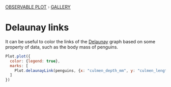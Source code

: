<div style="color: grey; font: 13px/25.5px var(--sans-serif); text-transform: uppercase;"><h1 style="display: none;">Plot: Delaunay links</h1><a href="/plot">Observable Plot</a> › <a href="/@observablehq/plot-gallery">Gallery</a></div>

# Delaunay links

It can be useful to color the links of the [Delaunay](https://observablehq.com/plot/marks/delaunay) graph based on some property of data, such as the body mass of penguins.

```js echo
Plot.plot({
  color: {legend: true},
  marks: [
    Plot.delaunayLink(penguins, {x: "culmen_depth_mm", y: "culmen_length_mm", stroke: "body_mass_g", strokeWidth: 1.5})
  ]
})
```
